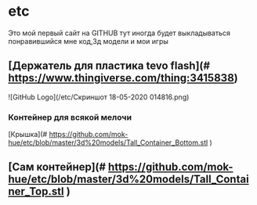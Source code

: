 # etc
Это мой первый сайт на GITHUB
тут иногда будет выкладываться понравившийся мне код,3д модели и мои игры
## [Держатель для пластика tevo flash](# https://www.thingiverse.com/thing:3415838)
![GitHub Logo](/etc/Скриншот 18-05-2020 014816.png)
### Контейнер для всякой мелочи 
[Крышка](# https://github.com/mok-hue/etc/blob/master/3d%20models/Tall_Container_Bottom.stl ) 
## [Сам контейнер](# https://github.com/mok-hue/etc/blob/master/3d%20models/Tall_Container_Top.stl )
